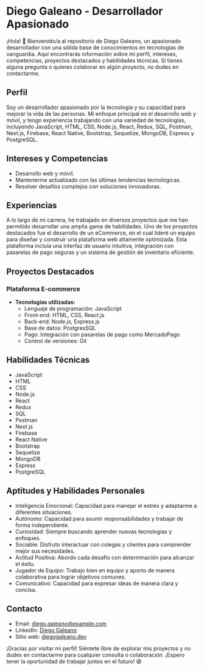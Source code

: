 # Diego Galeano - Desarrollador Apasionado

¡Hola! 👋 Bienvenido/a al repositorio de Diego Galeano, un apasionado desarrollador con una sólida base de conocimientos en tecnologías de vanguardia. Aquí encontrarás información sobre mi perfil, intereses, competencias, proyectos destacados y habilidades técnicas. Si tienes alguna pregunta o quieres colaborar en algún proyecto, no dudes en contactarme.

## Perfil

Soy un desarrollador apasionado por la tecnología y su capacidad para mejorar la vida de las personas. Mi enfoque principal es el desarrollo web y móvil, y tengo experiencia trabajando con una variedad de tecnologías, incluyendo JavaScript, HTML, CSS, Node.js, React, Redux, SQL, Postman, Next.js, Firebase, React Native, Bootstrap, Sequelize, MongoDB, Express y PostgreSQL.

## Intereses y Competencias

- Desarrollo web y móvil.
- Mantenerme actualizado con las últimas tendencias tecnológicas.
- Resolver desafíos complejos con soluciones innovadoras.

## Experiencias

A lo largo de mi carrera, he trabajado en diversos proyectos que me han permitido desarrollar una amplia gama de habilidades. Uno de los proyectos destacados fue el desarrollo de un eCommerce, en el cual lideré un equipo para diseñar y construir una plataforma web altamente optimizada. Esta plataforma incluía una interfaz de usuario intuitiva, integración con pasarelas de pago seguras y un sistema de gestión de inventario eficiente.

## Proyectos Destacados

### Plataforma E-commerce

- **Tecnologías utilizadas:**
  - Lenguaje de programación: JavaScript
  - Front-end: HTML, CSS, React.js
  - Back-end: Node.js, Express.js
  - Base de datos: PostgresSQL
  - Pago: Integración con pasarelas de pago como MercadoPago
  - Control de versiones: Git

## Habilidades Técnicas

- JavaScript
- HTML
- CSS
- Node.js
- React
- Redux
- SQL
- Postman
- Next.js
- Firebase
- React Native
- Bootstrap
- Sequelize
- MongoDB
- Express
- PostgreSQL

## Aptitudes y Habilidades Personales

- Inteligencia Emocional: Capacidad para manejar el estrés y adaptarme a diferentes situaciones.
- Autónomo: Capacidad para asumir responsabilidades y trabajar de forma independiente.
- Curiosidad: Siempre buscando aprender nuevas tecnologías y enfoques.
- Sociable: Disfruto interactuar con colegas y clientes para comprender mejor sus necesidades.
- Actitud Positiva: Abordo cada desafío con determinación para alcanzar el éxito.
- Jugador de Equipo: Trabajo bien en equipo y aporto de manera colaborativa para lograr objetivos comunes.
- Comunicativo: Capacidad para expresar ideas de manera clara y concisa.

## Contacto

- Email: diego.galeano@example.com
- LinkedIn: [Diego Galeano](https://www.linkedin.com/in/diegogaleano/)
- Sitio web: [diegogaleano.dev](https://www.diegogaleano.dev)

¡Gracias por visitar mi perfil! Siéntete libre de explorar mis proyectos y no dudes en contactarme para cualquier consulta o colaboración. ¡Espero tener la oportunidad de trabajar juntos en el futuro! 😄
